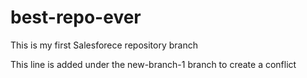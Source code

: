 # best-repo-ever

This is my first Salesforece repository branch

This line is added under the new-branch-1 branch to create a conflict

